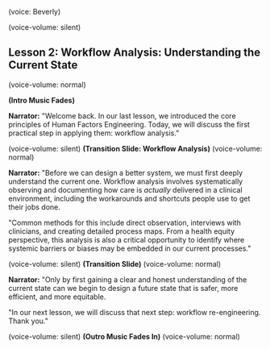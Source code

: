 (voice: Beverly)

(voice-volume: silent)
## Lesson 2: Workflow Analysis: Understanding the Current State
(voice-volume: normal)

**(Intro Music Fades)**

**Narrator:** "Welcome back. In our last lesson, we introduced the core principles of Human Factors Engineering. Today, we will discuss the first practical step in applying them: workflow analysis."

(voice-volume: silent)
**(Transition Slide: Workflow Analysis)**
(voice-volume: normal)

**Narrator:** "Before we can design a better system, we must first deeply understand the current one. Workflow analysis involves systematically observing and documenting how care is *actually* delivered in a clinical environment, including the workarounds and shortcuts people use to get their jobs done.

"Common methods for this include direct observation, interviews with clinicians, and creating detailed process maps. From a health equity perspective, this analysis is also a critical opportunity to identify where systemic barriers or biases may be embedded in our current processes."

(voice-volume: silent)
**(Transition Slide)**
(voice-volume: normal)

**Narrator:** "Only by first gaining a clear and honest understanding of the current state can we begin to design a future state that is safer, more efficient, and more equitable.

"In our next lesson, we will discuss that next step: workflow re-engineering. Thank you."

(voice-volume: silent)
**(Outro Music Fades In)**
(voice-volume: normal)
